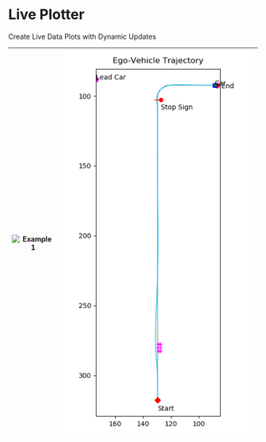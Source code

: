 # Live Plotter
Create Live Data Plots with Dynamic Updates

| ![Example 1](https://github.com/Tinker-Twins/Self_Driving_Car_Trajectory_Tracking/blob/main/Results/Trajectory%20Plot.png) | ![Example 2](https://github.com/Tinker-Twins/Self_Driving_Car_Planning_and_Control/blob/main/Results/Trajectory%20Plot.png) |
|-----|----|
